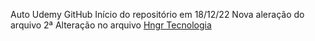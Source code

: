 Auto Udemy GitHub
Início do repositório em 18/12/22
Nova aleração do arquivo
2ª Alteração no arquivo
[Hngr Tecnologia](https:www.hngr.com.br)